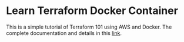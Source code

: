 # Learn Terraform Docker Container

This is a simple tutorial of Terraform 101 using AWS and Docker. The complete documentation and details in this [link](https://developer.hashicorp.com/terraform/tutorials/aws-get-started).
